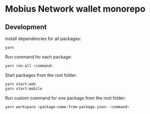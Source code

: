 # Mobius Network wallet monorepo

## Development

Install dependencies for all packages:

```sh
yarn
```

Run command for each package:

```sh
yarn run-all <command>
```

Start packages from the root folder:

```sh
yarn start:web
yarn start:mobile
```

Run custom command for one package from the root folder:

```sh
yarn workspace <package-name-from-package.json> <command>
```
